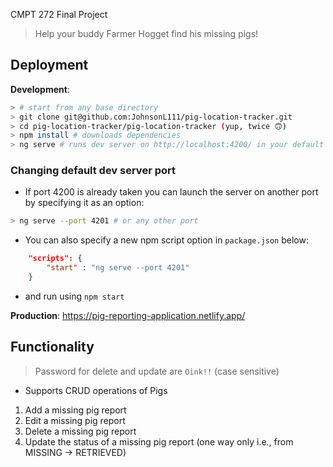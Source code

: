 CMPT 272 Final Project

> Help your buddy Farmer Hogget find his missing pigs!
## Deployment

**Development**:
```bash
> # start from any base directory
> git clone git@github.com:JohnsonL111/pig-location-tracker.git
> cd pig-location-tracker/pig-location-tracker (yup, twice 🙃)
> npm install # downloads dependencies
> ng serve # runs dev server on http://localhost:4200/ in your default browser
```
### Changing default dev server port
- If port 4200 is already taken you can launch the server on another port by specifying it as an option:
```bash
> ng serve --port 4201 # or any other port
```
- You can also specify a new npm script option in `package.json` below:
```json
    "scripts": {
        "start" : "ng serve --port 4201"
    }
```
- and run using `npm start`

**Production**: https://pig-reporting-application.netlify.app/ 

## Functionality
> Password for delete and update are `Oink!!` (case sensitive)

- Supports CRUD operations of Pigs
1. Add a missing pig report
2. Edit a missing pig report
3. Delete a missing pig report
4. Update the status of a missing pig report (one way only i.e., from MISSING -> RETRIEVED)


